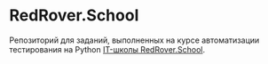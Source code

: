# RedRover.School
Репозиторий для заданий, выполненных на курсе автоматизации тестирования на Python [IT-школы RedRover.School](https://redrover.school/ru).
